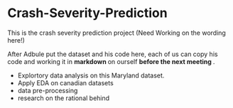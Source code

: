 # Crash-Severity-Prediction
This is the crash severity prediction project (Need Working on the wording here!)

After Adbule put the dataset and his code here, each of us can copy his code and working it in <b> markdown </b> on ourself <b> before the next meeting </b>. 
* Explortory data analysis on this Maryland dataset. 
* Apply EDA on canadian datasets
* data pre-processing
* research on the rational behind

